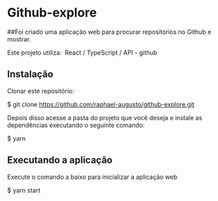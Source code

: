 # Github-explore

##Foi criado uma aplicação web  para procurar repositórios no Github e mostrar.

Este projeto utiliza:  React / TypeScript / API - github

## **Instalação**

Clonar este repositório:

$ git clone https://github.com/raphael-augusto/github-explore.git

Depois disso acesse a pasta do projeto que você deseja e instale as dependências executando o seguinte comando:

$ yarn 

## **Executando a aplicação**

Execute o comando a baixo para inicializar a aplicação web

$ yarn start


